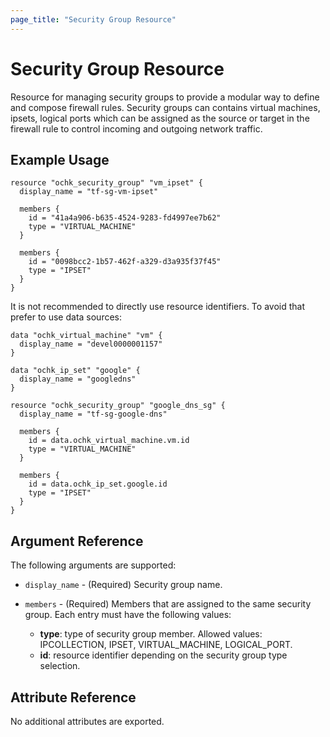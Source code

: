 ```yaml
---
page_title: "Security Group Resource"
---
```


# Security Group Resource

Resource for managing security groups to provide a modular way to define and compose firewall rules. Security groups can contains virtual machines, ipsets, logical ports which can be assigned as the source or target in the firewall rule to control incoming and outgoing network traffic.

## Example Usage

```hcl
resource "ochk_security_group" "vm_ipset" {
  display_name = "tf-sg-vm-ipset"

  members {
    id = "41a4a906-b635-4524-9283-fd4997ee7b62"
    type = "VIRTUAL_MACHINE"
  }

  members {
    id = "0098bcc2-1b57-462f-a329-d3a935f37f45"
    type = "IPSET"
  }
}
```

It is not recommended to directly use resource identifiers. To avoid that prefer to use data sources:
```hcl
data "ochk_virtual_machine" "vm" {
  display_name = "devel0000001157"
}

data "ochk_ip_set" "google" {
  display_name = "googledns"
}

resource "ochk_security_group" "google_dns_sg" {
  display_name = "tf-sg-google-dns"

  members {
    id = data.ochk_virtual_machine.vm.id
    type = "VIRTUAL_MACHINE"
  }

  members {
    id = data.ochk_ip_set.google.id
    type = "IPSET"
  }
}
```

## Argument Reference

The following arguments are supported:

* `display_name` - (Required) Security group name.
* `members` - (Required) Members that are assigned to the same security group. 
  Each entry must have the following values:
  
  * **type**: type of security group member. Allowed values: IPCOLLECTION, IPSET, VIRTUAL_MACHINE, LOGICAL_PORT.
  * **id**: resource identifier depending on the security group type selection.
  
## Attribute Reference

No additional attributes are exported. 
